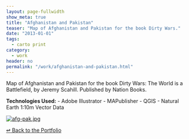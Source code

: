 ```yaml
---
layout: page-fullwidth
show_meta: true
title: "Afghanistan and Pakistan"
teaser: "Map of Afghanistan and Pakistan for the book Dirty Wars."
date: "2013-01-01"
tags:
  - carto print 
category:
  - work
header: no
permalink: "/work/afghanistan-and-pakistan.html"
---
```



Map of Afghanistan and Pakistan for the book Dirty Wars: The World is a Battlefield, by Jeremy Scahill. Published by Nation Books.

<strong>Technologies Used:</strong>  - Adobe Illustrator  - MAPublisher  - QGIS  - Natural Earth 1:10m Vector Data 


  <a href="{{site.url}}{{site.baseurl}}/images/afg-pak.jpg" target="_blank">
    <img class="portfolio" src="{{site.url}}{{site.baseurl}}/images/afg-pak.jpg" alt="afg-pak.jpg">
  </a>



[<span class="back-arrow">&#8619;</span> Back to the Portfolio](/work/)